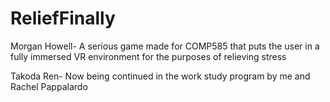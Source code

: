 # ReliefFinally
Morgan Howell-
A serious game made for COMP585 that puts the user in a fully immersed VR environment for the purposes of relieving stress

Takoda Ren-
Now being continued in the work study program by me and Rachel Pappalardo